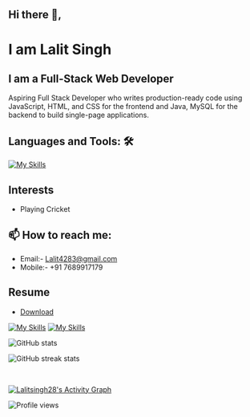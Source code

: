 
## Hi there 👋, 

# I am Lalit Singh

## I am a Full-Stack Web Developer

Aspiring Full Stack Developer who writes production-ready code using JavaScript, HTML, and CSS for the frontend and Java, MySQL for the backend to build single-page applications.

## Languages and Tools: 🛠️

[![My Skills](https://skills.thijs.gg/icons?i=java,git,nodejs,github,js,mysql,html,css,aws&theme=light)](https://skills.thijs.gg)


## Interests 
- Playing Cricket

## 📫 How to reach me: 
- Email:- Lalit4283@gmail.com 
- Mobile:- +91 7689917179

## Resume
- <a href='https://drive.google.com/file/d/1sZqfVl9b4OTsn4eAIkIiOpPtdkDHUZ63/view?usp=sharing'> Download </a>

[![My Skills](https://skillicons.dev/icons?i=github&theme=light)](https://github.com/Lalitsingh28)   [![My Skills](https://skillicons.dev/icons?i=linkedin&theme=light)](https://www.linkedin.com/in/lalit-singh-ba6446233/)

![GitHub stats](https://github-readme-stats.vercel.app/api?username=Lalitsingh28&show_icons=true)  

![GitHub streak stats](https://github-readme-streak-stats.herokuapp.com/?user=Lalitsingh28)  

<br/>

<a href="https://github.com/Lalitsingh28/github-readme-activity-graph"><img alt="Lalitsingh28's Activity Graph" src="https://activity-graph.herokuapp.com/graph?username=Lalitsingh28&bg_color=0D1111&color=5BCDEC&line=5BCDEC&point=FFFFFF&hide_border=true" /></a>
<br/>

![Profile views](https://gpvc.arturio.dev/Lalitsingh28)  
